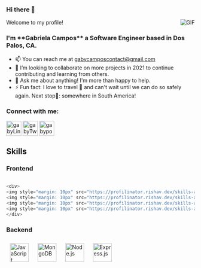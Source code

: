 ### Hi there 👋

Welcome to my profile!
<img align="right" alt="GIF" src="https://media.giphy.com/media/L1R1tvI9svkIWwpVYr/giphy.gif" />

<h3>I'm **Gabriela Campos** a Software Engineer based in Dos Palos, CA.</h3>


- 📫 You can reach me at gabycamposcontact@gmail.com
- 👯 I’m looking to collaborate on more projects in 2021 to continue contributing and learning from others.
- 💬 Ask me about anything! I'm more than happy to help.
- ⚡ Fun fact: I love to travel 🛫 and can't wait until we can do so safely again. Next stop📍: somewhere in South America!

### Connect with me: 

<p align="left">
<a href="https://www.linkedin.com/in/gabriela-campos-ba736b130" target="blank"><img align="center" src="https://user-images.githubusercontent.com/74997368/111112598-a5f86f80-851d-11eb-9f4a-e4e4defab0ba.png" alt="gabyLinkedIn" height="40" width="40" /></a>
<a href="https://twitter.com/gc_codes" target="blank"><img align="center" src="https://user-images.githubusercontent.com/74997368/111112620-ad1f7d80-851d-11eb-86b1-e953875b3e68.png" alt="gabyTwitter" height="40" width="40" /></a>
<a href="https://gabrielacampos.netlify.app" target="blank"><img align="center" src="https://user-images.githubusercontent.com/74997368/111111184-22d61a00-851b-11eb-8823-0fdfe634080b.png" alt="gabyportfolio" height="40" width"40" /></a>
</p>

## Skills
 
### Frontend

```js
 
<div>
<img style="margin: 10px" src="https://profilinator.rishav.dev/skills-assets/react-original-wordmark.svg" alt="React" height="50" />
<img style="margin: 10px" src="https://profilinator.rishav.dev/skills-assets/css3-original-wordmark.svg" alt="CSS3" height="50" />
<img style="margin: 10px" src="https://profilinator.rishav.dev/skills-assets/html5-original-wordmark.svg" alt="HTML5" height="50" />
<img style="margin: 10px" src="https://profilinator.rishav.dev/skills-assets/javascript-original.svg" alt="JavaScript" height="50" />
</div>

```
 
### Backend
 
<div>
<img style="margin: 10px" src="https://profilinator.rishav.dev/skills-assets/javascript-original.svg" alt="JavaScript" height="50" /> 
<img style="margin: 10px" src="https://profilinator.rishav.dev/skills-assets/mongodb-original-wordmark.svg" alt="MongoDB" height="50" />
<img style="margin: 10px" src="https://profilinator.rishav.dev/skills-assets/nodejs-original-wordmark.svg" alt="Node.js" height="50" />
<img style="margin: 10px" src="https://profilinator.rishav.dev/skills-assets/express-original-wordmark.svg" alt="Express.js" height="50" />
</div>
</td><td valign="top" width="50%">
 


[1]: https://www.linkedin.com/in/gabriela-campos-ba736b130
[2]: https://twitter.com/gc_codes

